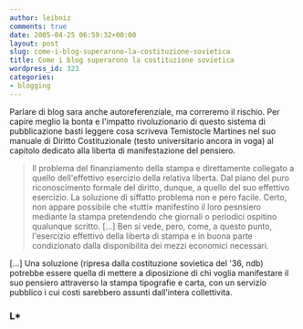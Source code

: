 ```yaml
---
author: leibniz
comments: true
date: 2005-04-25 06:59:32+00:00
layout: post
slug: come-i-blog-superarono-la-costituzione-sovietica
title: Come i blog superarono la costituzione sovietica
wordpress_id: 323
categories:
- blogging
---
```


Parlare di blog sara anche autoreferenziale, ma correremo il rischio.
Per capire meglio la bonta e l'impatto rivoluzionario di questo sistema
di pubblicazione basti leggere cosa scriveva Temistocle Martines nel
suo manuale di Diritto Costituzionale (testo universitario ancora in
voga) al capitolo dedicato alla liberta di manifestazione del pensiero.  



> Il problema del finanziamento della stampa e direttamente collegato a
quello dell'effettivo esercizio della relativa liberta.
Dal piano del
puro riconoscimento formale del diritto, dunque, a quello del suo
effettivo esercizio. La soluzione di siffatto problema non e pero
facile. Certo, non appare possibile che «tutti» manifestino il loro
pesnsiero mediante la stampa pretendendo che giornali o periodici
ospitino qualunque scritto. [...] Ben si vede, pero, come, a questo
punto, l'esercizio effettivo della liberta di stampa e in buona parte
condizionato dalla disponibilita dei mezzi economici necessari.  

[...] Una soluzione (ripresa dalla costituzione sovietica del '36, ndb) potrebbe essere quella di mettere
a diposizione di chi voglia manifestare il suo pensiero attraverso la
stampa tipografie e carta, con un servizio pubblico i cui costi
sarebbero assunti dall'intera collettivita.  

 




### L*
